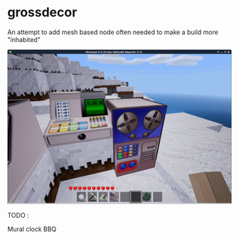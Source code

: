 # grossdecor

An attempt to add mesh based node often needed to make a build more "inhabited"

![](capture.png "Two done !")

TODO :

Mural clock
BBQ

